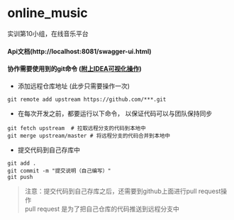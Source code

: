 # online_music
实训第10小组，在线音乐平台

#### **Api文档**(http://localhost:8081/swagger-ui.html)
#### 协作需要使用到的git命令 ([附上IDEA可视化操作](https://blog.csdn.net/autfish/article/details/52513465))

-  添加远程仓库地址 (此步只需要操作一次)
```text
git remote add upstream https://github.com/***.git
```

-  在每次开发之前，都要运行以下命令， 以保证代码可以与团队保持同步
```text
git fetch upstream  # 拉取远程分支的代码到本地中
git merge upstream/master # 将远程分支的代码合并到本地中
```


-  提交代码到自己存库中
```text
git add .
git commit -m "提交说明（自己编写）"
git push
```

> 注意：提交代码到自己存库之后，还需要到github上面进行pull request操作  
pull request 是为了把自己仓库的代码推送到远程分支中

#### 
